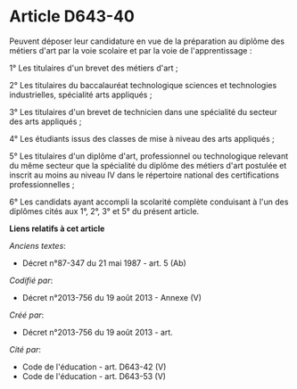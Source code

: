 # Article D643-40

Peuvent déposer leur candidature en vue de la préparation au diplôme des métiers d'art par la voie scolaire et par la voie de
l'apprentissage :

1° Les titulaires d'un brevet des métiers d'art ;

2° Les titulaires du baccalauréat technologique sciences et technologies industrielles, spécialité arts appliqués ;

3° Les titulaires d'un brevet de technicien dans une spécialité du secteur des arts appliqués ;

4° Les étudiants issus des classes de mise à niveau des arts appliqués ;

5° Les titulaires d'un diplôme d'art, professionnel ou technologique relevant du même secteur que la spécialité du diplôme
des métiers d'art postulée et inscrit au moins au niveau IV dans le répertoire national des certifications professionnelles ;

6° Les candidats ayant accompli la scolarité complète conduisant à l'un des diplômes cités aux 1°, 2°, 3° et 5° du présent
article.

**Liens relatifs à cet article**

_Anciens textes_:

  - Décret n°87-347 du 21 mai 1987 - art. 5 (Ab)

_Codifié par_:

  - Décret n°2013-756 du 19 août 2013 -  Annexe (V)

_Créé par_:

  - Décret n°2013-756 du 19 août 2013 - art.

_Cité par_:

  - Code de l'éducation - art. D643-42 (V)
  - Code de l'éducation - art. D643-53 (V)
